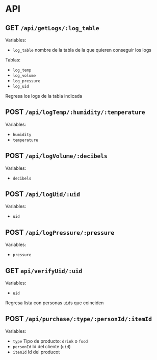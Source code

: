 # API

## GET `/api/getLogs/:log_table`

Variables:
- `log_table` nombre de la tabla de la que quieren conseguir los logs

Tablas:
- `log_temp`
- `log_volume`
- `log_pressure`
- `log_uid`

Regresa los logs de la tabla indicada

## POST `/api/logTemp/:humidity/:temperature`

Variables:
- `humidity`
- `temperature`

## POST `/api/logVolume/:decibels`

Variables:
- `decibels`

## POST `/api/logUid/:uid`

Variables:
- `uid`

## POST `/api/logPressure/:pressure`

Variables:
- `pressure`

## GET `api/verifyUid/:uid`

Variables:
- `uid`

Regresa lista con personas `uid`s que coinciden

## POST `/api/purchase/:type/:personId/:itemId`

Variables:
- `type` Tipo de producto: `drink` o `food`
- `personId` Id del cliente (`uid`)
- `itemId` Id del producot
